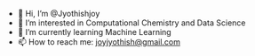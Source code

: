 - 👋 Hi, I’m @Jyothishjoy
- 👀 I’m interested in Computational Chemistry and Data Science
- 🌱 I’m currently learning Machine Learning
- 📫 How to reach me: joyjyothish@gmail.com


<!---
Jyothishjoy/Jyothishjoy is a ✨ special ✨ repository because its `README.md` (this file) appears on your GitHub profile.
You can click the Preview link to take a look at your changes.
--->
